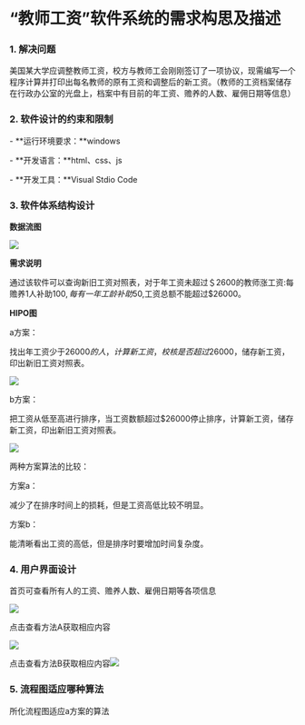 # “教师工资”软件系统的需求构思及描述



### 1. 解决问题

美国某大学应调整教师工资，校方与教师工会刚刚签订了一项协议，现需编写一个程序计算并打印出每名教师的原有工资和调整后的新工资。（教师的工资档案储存在行政办公室的光盘上，档案中有目前的年工资、赡养的人数、雇佣日期等信息）

### 2. 软件设计的约束和限制

\-        **运行环境要求：**windows

\-        **开发语言：**html、css、js

\-        **开发工具：**Visual Stdio Code



### 3. 软件体系结构设计

**数据流图**

![](https://github.com/WRating/Tasks/blob/master/%E7%AC%AC%E4%B8%89%E6%AC%A1%E4%BD%9C%E4%B8%9A%EF%BC%88%E7%AC%AC%E4%BA%94%E7%AB%A0%EF%BC%89/test-5.4/images/%E6%95%B0%E6%8D%AE%E6%B5%81%E5%9B%BE.png)

**需求说明**

通过该软件可以查询新旧工资对照表，对于年工资未超过＄2600的教师涨工资:每赡养1人补助$100,每有一年工龄补助$50,工资总额不能超过$26000。

**HIPO图**

a方案：

找出年工资少于$26000的人，计算新工资，校核是否超过$26000，储存新工资，印出新旧工资对照表。

![](https://github.com/WRating/Tasks/blob/master/%E7%AC%AC%E4%B8%89%E6%AC%A1%E4%BD%9C%E4%B8%9A%EF%BC%88%E7%AC%AC%E4%BA%94%E7%AB%A0%EF%BC%89/test-5.4/images/a%E6%96%B9%E6%A1%88.JPG)

b方案：

把工资从低至高进行排序，当工资数额超过$26000停止排序，计算新工资，储存新工资，印出新旧工资对照表。

![](https://github.com/WRating/Tasks/blob/master/%E7%AC%AC%E4%B8%89%E6%AC%A1%E4%BD%9C%E4%B8%9A%EF%BC%88%E7%AC%AC%E4%BA%94%E7%AB%A0%EF%BC%89/test-5.4/images/b%E6%96%B9%E6%A1%88.JPG)

两种方案算法的比较：

方案a：

减少了在排序时间上的损耗，但是工资高低比较不明显。

方案b：

能清晰看出工资的高低，但是排序时要增加时间复杂度。

### 4. 用户界面设计

首页可查看所有人的工资、赡养人数、雇佣日期等各项信息

![](https://github.com/WRating/Tasks/blob/master/%E7%AC%AC%E4%B8%89%E6%AC%A1%E4%BD%9C%E4%B8%9A%EF%BC%88%E7%AC%AC%E4%BA%94%E7%AB%A0%EF%BC%89/test-5.4/images/index.png)

点击查看方法A获取相应内容

![](https://github.com/WRating/Tasks/blob/master/%E7%AC%AC%E4%B8%89%E6%AC%A1%E4%BD%9C%E4%B8%9A%EF%BC%88%E7%AC%AC%E4%BA%94%E7%AB%A0%EF%BC%89/test-5.4/images/playA.png)

点击查看方法B获取相应内容![](https://github.com/WRating/Tasks/blob/master/%E7%AC%AC%E4%B8%89%E6%AC%A1%E4%BD%9C%E4%B8%9A%EF%BC%88%E7%AC%AC%E4%BA%94%E7%AB%A0%EF%BC%89/test-5.4/images/playB.png)

### 5. 流程图适应哪种算法

所化流程图适应a方案的算法
